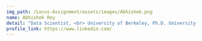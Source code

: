 ```yaml
---
img_path: /Locus-Assignment/assets/images/Abhishek.png
name: Abhishek Roy
detail: "Data Scientist, <br> University of Berkeley, Ph.D. University of Illinois. "
profile_link: https://www.linkedin.com/
---
```

